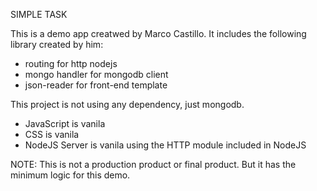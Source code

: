 SIMPLE TASK

This is a demo app creatwed by Marco Castillo. It includes the following library created by him:

- routing for http nodejs
- mongo handler for mongodb client
- json-reader for front-end template

This project is not using any dependency, just mongodb.

- JavaScript is vanila
- CSS is vanila
- NodeJS Server is vanila using the HTTP module included in NodeJS

NOTE: This is not a production product or final product. But it has the minimum logic for this demo.